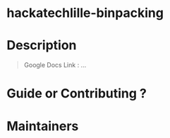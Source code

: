 # hackatechlille-binpacking


# Description

> Google Docs Link : ...


# Guide or Contributing ?


# Maintainers

